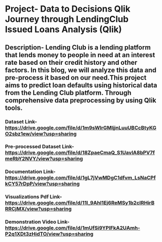 # Project- Data to Decisions Qlik Journey through LendingClub Issued Loans Analysis (Qlik)
## Description- Lending Club is a lending platform that lends money to people in need at an interest rate based on their credit history and other factors. In this blog, we will analyze this data and pre-process it based on our need.This project aims to predict loan defaults using historical data from the Lending Club platform. Through comprehensive data preprocessing by using Qlik tools.

### Dataset Link-**https://drive.google.com/file/d/1m9sWlrGMljjnLuuUBCcBtyKGO2sbz1ew/view?usp=sharing**

### Pre-processed Dataset Link-**https://drive.google.com/file/d/18ZpaeCmaQ_S1UavlA8bPV7fmeRbY2NVY/view?usp=sharing**

### Documentation Link-**https://drive.google.com/file/d/1gL7jVwMDgC1dfvm_LsNaCPfkCY57rDpP/view?usp=sharing** 

### Visualizations Pdf Link-**https://drive.google.com/file/d/11I_9AhI1Ej6ReMSy1b2clRHirBRRCjMX/view?usp=sharing**

### Demonstration Video Link-**https://drive.google.com/file/d/1mUfSi9YPIFkA2UAmh-P2q1XDt3zHidTO/view?usp=sharing**
